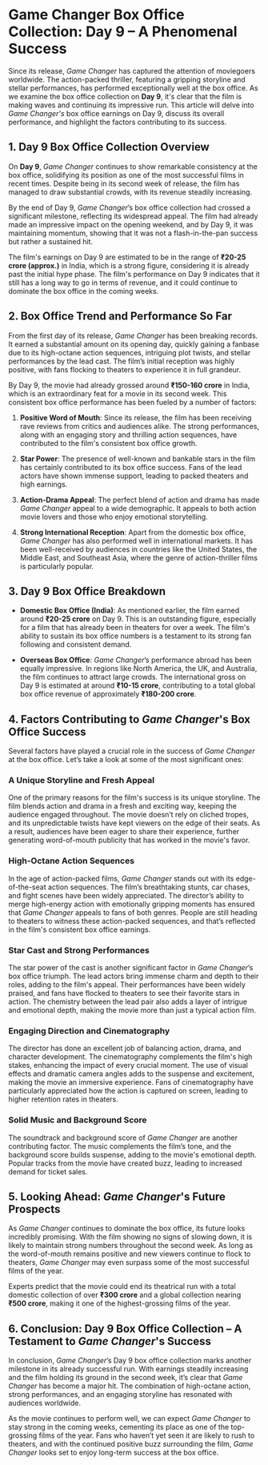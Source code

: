 # Game Changer Box Office Collection: Day 9 – A Phenomenal Success

Since its release, *Game Changer* has captured the attention of moviegoers worldwide. The action-packed thriller, featuring a gripping storyline and stellar performances, has performed exceptionally well at the box office. As we examine the box office collection on **Day 9**, it's clear that the film is making waves and continuing its impressive run. This article will delve into *Game Changer's* box office earnings on Day 9, discuss its overall performance, and highlight the factors contributing to its success.

## 1. Day 9 Box Office Collection Overview

On **Day 9**, *Game Changer* continues to show remarkable consistency at the box office, solidifying its position as one of the most successful films in recent times. Despite being in its second week of release, the film has managed to draw substantial crowds, with its revenue steadily increasing. 

By the end of Day 9, *Game Changer*’s box office collection had crossed a significant milestone, reflecting its widespread appeal. The film had already made an impressive impact on the opening weekend, and by Day 9, it was maintaining momentum, showing that it was not a flash-in-the-pan success but rather a sustained hit. 

The film's earnings on Day 9 are estimated to be in the range of **₹20-25 crore (approx.)** in India, which is a strong figure, considering it is already past the initial hype phase. The film's performance on Day 9 indicates that it still has a long way to go in terms of revenue, and it could continue to dominate the box office in the coming weeks.

## 2. Box Office Trend and Performance So Far

From the first day of its release, *Game Changer* has been breaking records. It earned a substantial amount on its opening day, quickly gaining a fanbase due to its high-octane action sequences, intriguing plot twists, and stellar performances by the lead cast. The film’s initial reception was highly positive, with fans flocking to theaters to experience it in full grandeur.

By Day 9, the movie had already grossed around **₹150-160 crore** in India, which is an extraordinary feat for a movie in its second week. This consistent box office performance has been fueled by a number of factors:

1. **Positive Word of Mouth**: Since its release, the film has been receiving rave reviews from critics and audiences alike. The strong performances, along with an engaging story and thrilling action sequences, have contributed to the film's consistent box office growth.
   
2. **Star Power**: The presence of well-known and bankable stars in the film has certainly contributed to its box office success. Fans of the lead actors have shown immense support, leading to packed theaters and high earnings.

3. **Action-Drama Appeal**: The perfect blend of action and drama has made *Game Changer* appeal to a wide demographic. It appeals to both action movie lovers and those who enjoy emotional storytelling.

4. **Strong International Reception**: Apart from the domestic box office, *Game Changer* has also performed well in international markets. It has been well-received by audiences in countries like the United States, the Middle East, and Southeast Asia, where the genre of action-thriller films is particularly popular.

## 3. Day 9 Box Office Breakdown

- **Domestic Box Office (India)**: As mentioned earlier, the film earned around **₹20-25 crore** on Day 9. This is an outstanding figure, especially for a film that has already been in theaters for over a week. The film's ability to sustain its box office numbers is a testament to its strong fan following and consistent demand.
  
- **Overseas Box Office**: *Game Changer*’s performance abroad has been equally impressive. In regions like North America, the UK, and Australia, the film continues to attract large crowds. The international gross on Day 9 is estimated at around **₹10-15 crore**, contributing to a total global box office revenue of approximately **₹180-200 crore**.

## 4. Factors Contributing to *Game Changer*'s Box Office Success

Several factors have played a crucial role in the success of *Game Changer* at the box office. Let’s take a look at some of the most significant ones:

### A Unique Storyline and Fresh Appeal

One of the primary reasons for the film's success is its unique storyline. The film blends action and drama in a fresh and exciting way, keeping the audience engaged throughout. The movie doesn’t rely on cliched tropes, and its unpredictable twists have kept viewers on the edge of their seats. As a result, audiences have been eager to share their experience, further generating word-of-mouth publicity that has worked in the movie's favor.

### High-Octane Action Sequences

In the age of action-packed films, *Game Changer* stands out with its edge-of-the-seat action sequences. The film’s breathtaking stunts, car chases, and fight scenes have been widely appreciated. The director’s ability to merge high-energy action with emotionally gripping moments has ensured that *Game Changer* appeals to fans of both genres. People are still heading to theaters to witness these action-packed sequences, and that’s reflected in the film's consistent box office earnings.

### Star Cast and Strong Performances

The star power of the cast is another significant factor in *Game Changer*’s box office triumph. The lead actors bring immense charm and depth to their roles, adding to the film's appeal. Their performances have been widely praised, and fans have flocked to theaters to see their favorite stars in action. The chemistry between the lead pair also adds a layer of intrigue and emotional depth, making the movie more than just a typical action film.

### Engaging Direction and Cinematography

The director has done an excellent job of balancing action, drama, and character development. The cinematography complements the film's high stakes, enhancing the impact of every crucial moment. The use of visual effects and dramatic camera angles adds to the suspense and excitement, making the movie an immersive experience. Fans of cinematography have particularly appreciated how the action is captured on screen, leading to higher retention rates in theaters.

### Solid Music and Background Score

The soundtrack and background score of *Game Changer* are another contributing factor. The music complements the film’s tone, and the background score builds suspense, adding to the movie's emotional depth. Popular tracks from the movie have created buzz, leading to increased demand for ticket sales.

## 5. Looking Ahead: *Game Changer*'s Future Prospects

As *Game Changer* continues to dominate the box office, its future looks incredibly promising. With the film showing no signs of slowing down, it is likely to maintain strong numbers throughout the second week. As long as the word-of-mouth remains positive and new viewers continue to flock to theaters, *Game Changer* may even surpass some of the most successful films of the year.

Experts predict that the movie could end its theatrical run with a total domestic collection of over **₹300 crore** and a global collection nearing **₹500 crore**, making it one of the highest-grossing films of the year. 

## 6. Conclusion: Day 9 Box Office Collection – A Testament to *Game Changer*'s Success

In conclusion, *Game Changer*’s Day 9 box office collection marks another milestone in its already successful run. With earnings steadily increasing and the film holding its ground in the second week, it’s clear that *Game Changer* has become a major hit. The combination of high-octane action, strong performances, and an engaging storyline has resonated with audiences worldwide.

As the movie continues to perform well, we can expect *Game Changer* to stay strong in the coming weeks, cementing its place as one of the top-grossing films of the year. Fans who haven’t yet seen it are likely to rush to theaters, and with the continued positive buzz surrounding the film, *Game Changer* looks set to enjoy long-term success at the box office.
